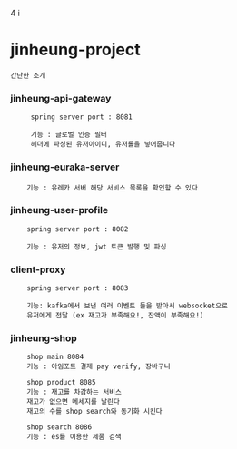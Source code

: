 4
i
# jinheung-project
```
간단한 소개

```


### jinheung-api-gateway

```
     spring server port : 8081
     
     기능 : 글로벌 인증 필터 
     헤더에 파싱된 유저아이디, 유저롤을 넣어줍니다
```

### jinheung-euraka-server

```
    기능 : 유레카 서버 해당 서비스 목록을 확인할 수 있다
```

### jinheung-user-profile 

```
    spring server port : 8082
    
    기능 : 유저의 정보, jwt 토큰 발행 및 파싱
```

### client-proxy 

```
    spring server port : 8083
    
    기능: kafka에서 보낸 여러 이벤트 들을 받아서 websocket으로 
    유저에게 전달 (ex 재고가 부족해요!, 잔액이 부족해요!)
```



### jinheung-shop

```
    shop main 8084
    기능 : 아임포트 결제 pay verify, 장바구니 

    shop product 8085
    기능 : 재고를 차감하는 서비스
    재고가 없으면 메세지를 날린다
    재고의 수를 shop search와 동기화 시킨다 
    
    shop search 8086
    기능 : es를 이용한 제품 검색 

    

```
